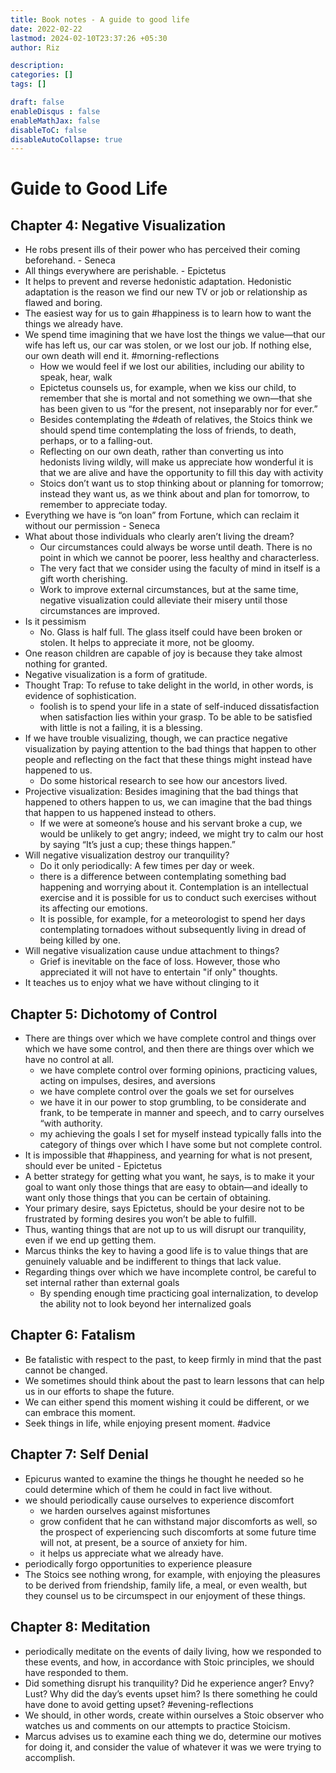 ```yaml
---
title: Book notes - A guide to good life
date: 2022-02-22
lastmod: 2024-02-10T23:37:26 +05:30
author: Riz

description: 
categories: []
tags: []

draft: false
enableDisqus : false
enableMathJax: false
disableToC: false
disableAutoCollapse: true
---
```

	
	
# Guide to Good Life

## Chapter 4: Negative Visualization
- He robs present ills of their power who has perceived their coming beforehand. - Seneca
- All things everywhere are perishable. - Epictetus
- It helps to prevent and reverse hedonistic adaptation. Hedonistic adaptation is the reason we find our new TV or job or relationship as flawed and boring.
- The easiest way for us to gain #happiness is to learn how to want the things we already have.
- We spend time imagining that we have lost the things we value—that our wife has left us, our car was stolen, or we lost our job. If nothing else, our own death will end it. #morning-reflections
	- How we would feel if we lost our abilities, including our ability to speak, hear, walk
	- Epictetus counsels us, for example, when we kiss our child, to remember that she is mortal and not something we own—that she has been given to us “for the present, not inseparably nor for ever.”
	- Besides contemplating the #death of relatives, the Stoics think we should spend time contemplating the loss of friends, to death, perhaps, or to a falling-out.
	- Reflecting on our own death, rather than converting us into hedonists living wildly, will make us appreciate how wonderful it is that we are alive and have the opportunity to fill this day with activity
	- Stoics don’t want us to stop thinking about or planning for tomorrow; instead they want us, as we think about and plan for tomorrow, to remember to appreciate today.
- Everything we have is “on loan” from Fortune, which can reclaim it without our permission - Seneca
- What about those individuals who clearly aren’t living the dream?
	- Our circumstances could always be worse until death. There is no point in which we cannot be poorer, less healthy and characterless.
	- The very fact that we consider using the faculty of mind in itself is a gift worth cherishing.
	- Work to improve external circumstances, but at the same time, negative visualization could alleviate their misery until those circumstances are improved.
- Is it pessimism
	- No. Glass is half full. The glass itself could have been broken or stolen. It helps to appreciate it more, not be gloomy.
- One reason children are capable of joy is because they take almost nothing for granted.
- Negative visualization is a form of gratitude.
- Thought Trap: To refuse to take delight in the world, in other words, is evidence of sophistication.
	- foolish is to spend your life in a state of self-induced dissatisfaction when satisfaction lies within your grasp. To be able to be satisfied with little is not a failing, it is a blessing.
- If we have trouble visualizing, though, we can practice negative visualization by paying attention to the bad things that happen to other people and reflecting on the fact that these things might instead have happened to us.
	- Do some historical research to see how our ancestors lived.
- Projective visualization: Besides imagining that the bad things that happened to others happen to us, we can imagine that the bad things that happen to us happened instead to others.
	- If we were at someone’s house and his servant broke a cup, we would be unlikely to get angry; indeed, we might try to calm our host by saying “It’s just a cup; these things happen.”
- Will negative visualization destroy our tranquility?
	- Do it only periodically: A few times per day or week.
	- there is a difference between contemplating something bad happening and worrying about it. Contemplation is an intellectual exercise and it is possible for us to conduct such exercises without its affecting our emotions.
	- It is possible, for example, for a meteorologist to spend her days contemplating tornadoes without subsequently living in dread of being killed by one.
- Will negative visualization cause undue attachment to things?
	- Grief is inevitable on the face of loss. However, those who appreciated it will not have to entertain "if only" thoughts.
- It teaches us to enjoy what we have without clinging to it
## Chapter 5: Dichotomy of Control
- There are things over which we have complete control and things over which we have some control, and then there are things over which we have no control at all.
	- we have complete control over forming opinions, practicing values, acting on impulses, desires, and aversions
	- we have complete control over the goals we set for ourselves
	- we have it in our power to stop grumbling, to be considerate and frank, to be temperate in manner and speech, and to carry ourselves “with authority.
	- my achieving the goals I set for myself instead typically falls into the category of things over which I have some but not complete control.
- It is impossible that #happiness, and yearning for what is not present, should ever be united - Epictetus
- A better strategy for getting what you want, he says, is to make it your goal to want only those things that are easy to obtain—and ideally to want only those things that you can be certain of obtaining.
- Your primary desire, says Epictetus, should be your desire not to be frustrated by forming desires you won’t be able to fulfill.
- Thus, wanting things that are not up to us will disrupt our tranquility, even if we end up getting them.
- Marcus thinks the key to having a good life is to value things that are genuinely valuable and be indifferent to things that lack value.
- Regarding things over which we have incomplete control, be careful to set internal rather than external goals
	- By spending enough time practicing goal internalization, to develop the ability not to look beyond her internalized goals
## Chapter 6: Fatalism
- Be fatalistic with respect to the past, to keep firmly in mind that the past cannot be changed.
- We sometimes should think about the past to learn lessons that can help us in our efforts to shape the future.
- We can either spend this moment wishing it could be different, or we can embrace this moment.
- Seek things in life, while enjoying present moment. #advice
## Chapter 7: Self Denial
- Epicurus wanted to examine the things he thought he needed so he could determine which of them he could in fact live without.
- we should periodically cause ourselves to experience discomfort
	- we harden ourselves against misfortunes
	- grow confident that he can withstand major discomforts as well, so the prospect of experiencing such discomforts at some future time will not, at present, be a source of anxiety for him.
	- it helps us appreciate what we already have.
- periodically forgo opportunities to experience pleasure
- The Stoics see nothing wrong, for example, with enjoying the pleasures to be derived from friendship, family life, a meal, or even wealth, but they counsel us to be circumspect in our enjoyment of these things.
## Chapter 8: Meditation
- periodically meditate on the events of daily living, how we responded to these events, and how, in accordance with Stoic principles, we should have responded to them.
- Did something disrupt his tranquility? Did he experience anger? Envy? Lust? Why did the day’s events upset him? Is there something he could have done to avoid getting upset? #evening-reflections
- We should, in other words, create within ourselves a Stoic observer who watches us and comments on our attempts to practice Stoicism.
- Marcus advises us to examine each thing we do, determine our motives for doing it, and consider the value of whatever it was we were trying to accomplish.
